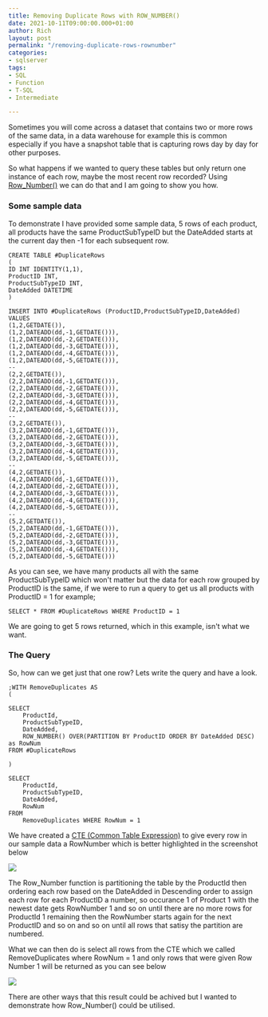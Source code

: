 ```yaml
---
title: Removing Duplicate Rows with ROW_NUMBER()
date: 2021-10-11T09:00:00.000+01:00
author: Rich
layout: post
permalink: "/removing-duplicate-rows-rownumber"
categories:
- sqlserver
tags:
- SQL
- Function
- T-SQL
- Intermediate

---
```


Sometimes you will come across a dataset that contains two or more rows of the same data, in a data warehouse for example this is common especially if you have a snapshot table that is capturing rows day by day for other purposes. 

<!--more-->

So what happens if we wanted to query these tables but only return one instance of each row, maybe the most recent row recorded? Using [Row_Number()](https://docs.microsoft.com/en-us/sql/t-sql/functions/row-number-transact-sql?view=sql-server-ver15) we can do that and I am going to show you how.  

### Some sample data

To demonstrate I have provided some sample data, 5 rows of each product, all products have the same ProductSubTypeID but the DateAdded starts at the current day then -1 for each subsequent row.

```
CREATE TABLE #DuplicateRows
(
ID INT IDENTITY(1,1),
ProductID INT,
ProductSubTypeID INT,
DateAdded DATETIME
)

INSERT INTO #DuplicateRows (ProductID,ProductSubTypeID,DateAdded)
VALUES
(1,2,GETDATE()),
(1,2,DATEADD(dd,-1,GETDATE())),
(1,2,DATEADD(dd,-2,GETDATE())),
(1,2,DATEADD(dd,-3,GETDATE())),
(1,2,DATEADD(dd,-4,GETDATE())),
(1,2,DATEADD(dd,-5,GETDATE())),
--
(2,2,GETDATE()),
(2,2,DATEADD(dd,-1,GETDATE())),
(2,2,DATEADD(dd,-2,GETDATE())),
(2,2,DATEADD(dd,-3,GETDATE())),
(2,2,DATEADD(dd,-4,GETDATE())),
(2,2,DATEADD(dd,-5,GETDATE())),
--
(3,2,GETDATE()),
(3,2,DATEADD(dd,-1,GETDATE())),
(3,2,DATEADD(dd,-2,GETDATE())),
(3,2,DATEADD(dd,-3,GETDATE())),
(3,2,DATEADD(dd,-4,GETDATE())),
(3,2,DATEADD(dd,-5,GETDATE())),
--
(4,2,GETDATE()),
(4,2,DATEADD(dd,-1,GETDATE())),
(4,2,DATEADD(dd,-2,GETDATE())),
(4,2,DATEADD(dd,-3,GETDATE())),
(4,2,DATEADD(dd,-4,GETDATE())),
(4,2,DATEADD(dd,-5,GETDATE())),
--
(5,2,GETDATE()),
(5,2,DATEADD(dd,-1,GETDATE())),
(5,2,DATEADD(dd,-2,GETDATE())),
(5,2,DATEADD(dd,-3,GETDATE())),
(5,2,DATEADD(dd,-4,GETDATE())),
(5,2,DATEADD(dd,-5,GETDATE()))
```

As you can see, we have many products all with the same ProductSubTypeID which won't matter but the data for each row grouped by ProductID is the same, if we were to run a query to get us all products with ProductID = 1 for example; 

```
SELECT * FROM #DuplicateRows WHERE ProductID = 1
```

We are going to get 5 rows returned, which in this example, isn't what we want. 

### The Query 

So, how can we get just that one row? Lets write the query and have a look.

```
;WITH RemoveDuplicates AS
(

SELECT 
	ProductId,
	ProductSubTypeID,
	DateAdded,
	ROW_NUMBER() OVER(PARTITION BY ProductID ORDER BY DateAdded DESC) as RowNum  
FROM #DuplicateRows 

)

SELECT 
	ProductId,
	ProductSubTypeID,
	DateAdded,
	RowNum
FROM 
	RemoveDuplicates WHERE RowNum = 1
```

We have created a [CTE (Common Table Expression)](https://docs.microsoft.com/en-us/sql/t-sql/queries/with-common-table-expression-transact-sql?view=sql-server-ver15) to give every row in our sample data a RowNumber which is better highlighted in the screenshot below

![](/img/duplicate-rows-rownum.png)

The Row_Number function is partitioning the table by the ProductId then ordering each row based on the DateAdded in Descending order to assign each row for each ProductID a number, so occurance 1 of Product 1 with the newest date gets RowNumber 1 and so on until there are no more rows for ProductId 1 remaining then the RowNumber starts again for the next ProductID and so on and so on until all rows that satisy the partition are numbered.

What we can then do is select all rows from the CTE which we called RemoveDuplicates where RowNum = 1 and only rows that were given Row Number 1 will be returned as you can see below 

![](/img/duplicates-removed-rownum.png)

There are other ways that this result could be achived but I wanted to demonstrate how Row_Number() could be utilised. 